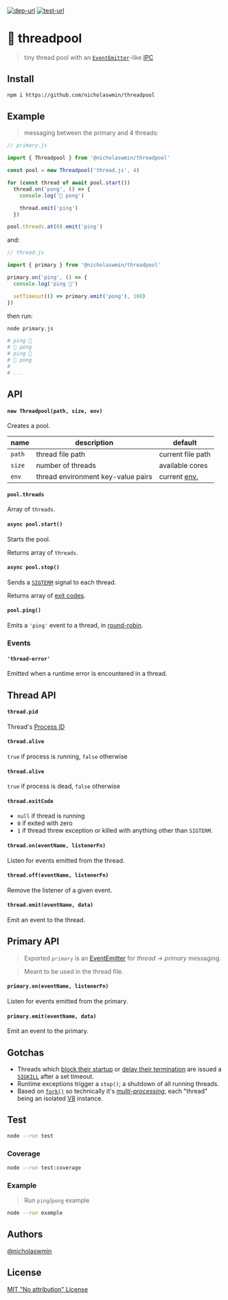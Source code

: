 [![dep-url][dep-badge]][dep-url] [![test-url][test-badge]][test-url] 

# :thread: threadpool

> tiny thread pool with an [`EventEmitter`][ee]-like [IPC]

## Install

```bash
npm i https://github.com/nicholaswmin/threadpool
```

## Example

> messaging between the primary and 4 threads:

```js
// primary.js

import { Threadpool } from '@nicholaswmin/threadpool'

const pool = new Threadpool('thread.js', 4)

for (const thread of await pool.start())
  thread.on('pong', () => {
    console.log('🏓 pong')

    thread.emit('ping')
  })

pool.threads.at(0).emit('ping')
```

and:

```js
// thread.js 

import { primary } from '@nicholaswmin/threadpool'

primary.on('ping', () => {
  console.log('ping 🏓')

  setTimeout(() => primary.emit('pong'), 100)
})
```

then run:

```bash
node primary.js
```

```bash
# ping 🏓
# 🏓 pong
# ping 🏓
# 🏓 pong
# 
# ...
```

## API

#### `new Threadpool(path, size, env)`

Creates a pool.  


| name         	| description                         | default         	   |
|--------------	|------------------------------------ |--------------------  |
| `path`      	| thread file path                    | current file path    |
| `size`       	| number of threads                   | available cores      |
| `env`        	| thread environment key-value pairs  | current [env.][env]	 |


#### `pool.threads`

Array of `threads`. 

#### `async pool.start()`

Starts the pool.

Returns array of `threads`.

#### `async pool.stop()`

Sends a [`SIGTERM`][signals] signal to each thread.

Returns array of [exit codes][ecodes].  

#### `pool.ping()`

Emits a `'ping'` event to a thread, in [round-robin][rr]. 

### Events

#### `'thread-error'` 

Emitted when a runtime error is encountered in a thread.

## Thread API

#### `thread.pid`

Thread's [Process ID][pid]

#### `thread.alive`

`true` if process is running, `false` otherwise

#### `thread.alive`

`true` if process is dead, `false` otherwise

#### `thread.exitCode`

- `null` if thread is running
- `0` if exited with zero 
- `1` if thread threw exception or killed with anything other than `SIGTERM`.

#### `thread.on(eventName, listenerFn)`

Listen for events emitted from the thread.

#### `thread.off(eventName, listenerFn)`

Remove the listener of a given event.

#### `thread.emit(eventName, data)`

Emit an event to the thread.

## Primary API

> Exported `primary` is an [EventEmitter][ee] for *thread -> primary* messaging.    

> Meant to be used in the thread file.

#### `primary.on(eventName, listenerFn)`

Listen for events emitted from the primary.

#### `primary.emit(eventName, data)`

Emit an event to the primary.

## Gotchas 

- Threads which [block their startup][ee-block] or 
  [delay their termination][node-signals] are issued a [`SIGKILL`][signals] 
  after a set timeout.
- Runtime exceptions trigger a `stop()`; a shutdown of all running threads.
- Based on [`fork()`][fork] so technically it's [*multi-processing*][child-p],
  each "thread" being an isolated [V8][v8] instance. 

## Test 

```bash 
node --run test
```

### Coverage 

```bash
node --run test:coverage
```

### Example

> Run `ping`/`pong` example

```bash 
node --run example
```

## Authors

[@nicholaswmin][nicholaswmin]

## License 

[MIT "No attribution" License][license] 


[test-badge]: https://github.com/nicholaswmin/threadpool/actions/workflows/test.yml/badge.svg
[test-url]: https://github.com/nicholaswmin/threadpool/actions/workflows/test.yml
[dep-badge]: https://img.shields.io/badge/dependencies-0-b.svg
[dep-url]: https://blog.author.io/npm-needs-a-personal-trainer-537e0f8859c6

[ipc]: https://en.wikipedia.org/wiki/Inter-process_communication
[fork]: https://nodejs.org/api/child_process.html#child_processforkmodulepath-args-options
[env]: https://nodejs.org/api/process.html#processenv
[ee]: https://nodejs.org/docs/latest/api/events.html#emitteremiteventname-args
[ecodes]: https://en.wikipedia.org/wiki/Exit_status
[node-signals]: https://nodejs.org/api/process.html#signal-events
[signals]: https://www.gnu.org/software/libc/manual/html_node/Termination-Signals.html
[pid]: https://en.wikipedia.org/wiki/Process_identifier
[ee-block]: https://nodejs.org/en/learn/asynchronous-work/dont-block-the-event-loop
[rr]: https://en.wikipedia.org/wiki/Round-robin_scheduling
[zombie]: https://en.wikipedia.org/wiki/Zombie_process
[child-p]: https://en.wikipedia.org/wiki/Child_process
[v8]: https://v8.dev/

[nicholaswmin]: https://github.com/nicholaswmin
[license]: ./LICENSE
